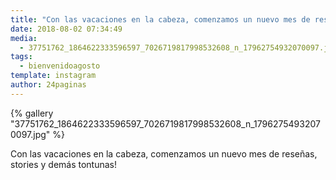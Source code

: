 ```yaml
---
title: "Con las vacaciones en la cabeza, comenzamos un nuevo mes de reseñas, stories y demás tontunas!"
date: 2018-08-02 07:34:49
media: 
  - 37751762_1864622333596597_7026719817998532608_n_17962754932070097.jpg
tags: 
  - bienvenidoagosto
template: instagram
author: 24paginas
---
```


{% gallery "37751762_1864622333596597_7026719817998532608_n_17962754932070097.jpg" %}

Con las vacaciones en la cabeza, comenzamos un nuevo mes de reseñas, stories y demás tontunas!
